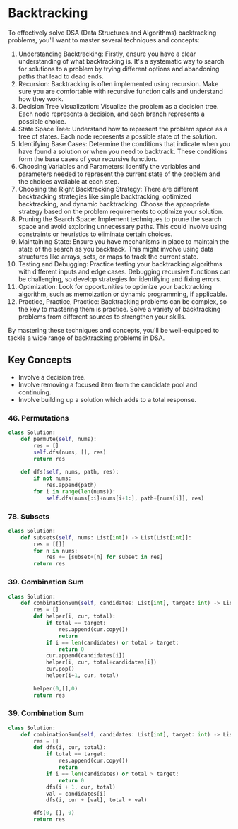 # Backtracking

To effectively solve DSA (Data Structures and Algorithms) backtracking problems, you'll want to master several techniques and concepts:

1. Understanding Backtracking: Firstly, ensure you have a clear understanding of what backtracking is. It's a systematic way to search for solutions to a problem by trying different options and abandoning paths that lead to dead ends.
2. Recursion: Backtracking is often implemented using recursion. Make sure you are comfortable with recursive function calls and understand how they work.
3. Decision Tree Visualization: Visualize the problem as a decision tree. Each node represents a decision, and each branch represents a possible choice.
4. State Space Tree: Understand how to represent the problem space as a tree of states. Each node represents a possible state of the solution.
5. Identifying Base Cases: Determine the conditions that indicate when you have found a solution or when you need to backtrack. These conditions form the base cases of your recursive function.
6. Choosing Variables and Parameters: Identify the variables and parameters needed to represent the current state of the problem and the choices available at each step.
7. Choosing the Right Backtracking Strategy: There are different backtracking strategies like simple backtracking, optimized backtracking, and dynamic backtracking. Choose the appropriate strategy based on the problem requirements to optimize your solution.
8. Pruning the Search Space: Implement techniques to prune the search space and avoid exploring unnecessary paths. This could involve using constraints or heuristics to eliminate certain choices.
9. Maintaining State: Ensure you have mechanisms in place to maintain the state of the search as you backtrack. This might involve using data structures like arrays, sets, or maps to track the current state.
10. Testing and Debugging: Practice testing your backtracking algorithms with different inputs and edge cases. Debugging recursive functions can be challenging, so develop strategies for identifying and fixing errors.
11. Optimization: Look for opportunities to optimize your backtracking algorithm, such as memoization or dynamic programming, if applicable.
12. Practice, Practice, Practice: Backtracking problems can be complex, so the key to mastering them is practice. Solve a variety of backtracking problems from different sources to strengthen your skills.

By mastering these techniques and concepts, you'll be well-equipped to tackle a wide range of backtracking problems in DSA.


## Key Concepts
- Involve a decision tree. 
- Involve removing a focused item from the candidate pool and continuing.
- Involve building up a solution which adds to a total response.


### 46. Permutations

```python
class Solution:
    def permute(self, nums):
        res = []
        self.dfs(nums, [], res)
        return res
        
    def dfs(self, nums, path, res):
        if not nums:
            res.append(path)
        for i in range(len(nums)):
            self.dfs(nums[:i]+nums[i+1:], path+[nums[i]], res)
```

### 78. Subsets

```python
class Solution:
    def subsets(self, nums: List[int]) -> List[List[int]]:
        res = [[]]
        for n in nums:
            res += [subset+[n] for subset in res]
        return res
```
### 39. Combination Sum

```python
class Solution:
    def combinationSum(self, candidates: List[int], target: int) -> List[List[int]]:
        res = []
        def helper(i, cur, total):
            if total == target:
                res.append(cur.copy())
                return
            if i == len(candidates) or total > target:
                return 0
            cur.append(candidates[i])
            helper(i, cur, total+candidates[i])
            cur.pop()
            helper(i+1, cur, total)
        
        helper(0,[],0)
        return res
```


### 39. Combination Sum

```python
class Solution:
    def combinationSum(self, candidates: List[int], target: int) -> List[List[int]]:
        res = []
        def dfs(i, cur, total):
            if total == target:
                res.append(cur.copy())
                return
            if i == len(candidates) or total > target:
                return 0
            dfs(i + 1, cur, total)
            val = candidates[i]
            dfs(i, cur + [val], total + val)

        dfs(0, [], 0)
        return res
```

###

```python
```

###

```python
```

###

```python
```

###

```python
```

###

```python
```

###

```python
```

###

```python
```

###

```python
```

###

```python
```

###

```python
```

###

```python
```

